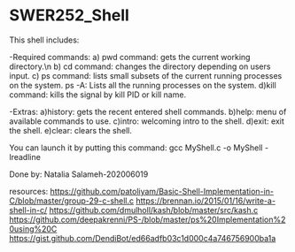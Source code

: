 # SWER252_Shell

This shell includes:

-Required commands:
a) pwd command: gets the current working directory.\n
b) cd command: changes the directory depending on users input.
c) ps command: lists small subsets of the current running processes on the system.
   ps -A: Lists all the running processes on the system.
d)kill command: kills the signal by kill PID or kill name.

-Extras:
a)history: gets the recent entered shell commands. 
b)help: menu of available commands to use. 
c)intro: welcoming intro to the shell.
d)exit: exit the shell.
e)clear: clears the shell.

You can launch it by putting this command:
gcc MyShell.c -o MyShell -lreadline

Done by: Natalia Salameh-202006019

resources: https://github.com/patoliyam/Basic-Shell-Implementation-in-C/blob/master/group-29-c-shell.c
           https://brennan.io/2015/01/16/write-a-shell-in-c/
           https://github.com/dmulholl/kash/blob/master/src/kash.c
           https://github.com/deepakrenni/PS-/blob/master/ps%20Implementation%20using%20C
           https://gist.github.com/DendiBot/ed66adfb03c1d000c4a746756900ba1a
           

